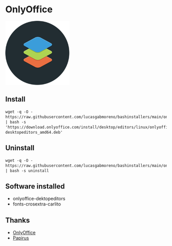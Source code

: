 # OnlyOffice
<img src="preview.svg" width="200">

## Install
```
wget -q -O - https://raw.githubusercontent.com/lucasgabmoreno/bashinstallers/main/onlyoffice/install.sh | bash -s 'https://download.onlyoffice.com/install/desktop/editors/linux/onlyoffice-desktopeditors_amd64.deb'
```

## Uninstall
```
wget -q -O - https://raw.githubusercontent.com/lucasgabmoreno/bashinstallers/main/onlyoffice/install.sh | bash -s uninstall
```

## Software installed
* onlyoffice-dektopeditors
* fonts-crosextra-carlito

## Thanks
* [OnlyOffice](https://www.onlyoffice.com/es/)
* [Papirus](https://github.com/PapirusDevelopmentTeam)
